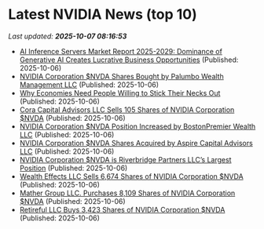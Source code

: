 # Latest NVIDIA News (top 10)
_Last updated: **2025-10-07 08:16:53**_

- [AI Inference Servers Market Report 2025-2029: Dominance of Generative AI Creates Lucrative Business Opportunities](https://www.globenewswire.com/news-release/2025/10/06/3161467/28124/en/AI-Inference-Servers-Market-Report-2025-2029-Dominance-of-Generative-AI-Creates-Lucrative-Business-Opportunities.html) (Published: 2025-10-06)
- [NVIDIA Corporation $NVDA Shares Bought by Palumbo Wealth Management LLC](https://www.etfdailynews.com/2025/10/06/nvidia-corporation-nvda-shares-bought-by-palumbo-wealth-management-llc/) (Published: 2025-10-06)
- [Why Economies Need People Willing to Stick Their Necks Out](http://www.pymnts.com/opinion/david-s-evans/2025/why-economies-need-people-willing-to-stick-their-necks-out/) (Published: 2025-10-06)
- [Cora Capital Advisors LLC Sells 105 Shares of NVIDIA Corporation $NVDA](https://www.etfdailynews.com/2025/10/06/cora-capital-advisors-llc-sells-105-shares-of-nvidia-corporation-nvda/) (Published: 2025-10-06)
- [NVIDIA Corporation $NVDA Position Increased by BostonPremier Wealth LLC](https://www.etfdailynews.com/2025/10/06/nvidia-corporation-nvda-position-increased-by-bostonpremier-wealth-llc/) (Published: 2025-10-06)
- [NVIDIA Corporation $NVDA Shares Acquired by Aspire Capital Advisors LLC](https://www.etfdailynews.com/2025/10/06/nvidia-corporation-nvda-shares-acquired-by-aspire-capital-advisors-llc/) (Published: 2025-10-06)
- [NVIDIA Corporation $NVDA is Riverbridge Partners LLC’s Largest Position](https://www.etfdailynews.com/2025/10/06/nvidia-corporation-nvda-is-riverbridge-partners-llcs-largest-position/) (Published: 2025-10-06)
- [Wealth Effects LLC Sells 6,674 Shares of NVIDIA Corporation $NVDA](https://www.etfdailynews.com/2025/10/06/wealth-effects-llc-sells-6674-shares-of-nvidia-corporation-nvda/) (Published: 2025-10-06)
- [Mather Group LLC. Purchases 8,109 Shares of NVIDIA Corporation $NVDA](https://www.etfdailynews.com/2025/10/06/mather-group-llc-purchases-8109-shares-of-nvidia-corporation-nvda/) (Published: 2025-10-06)
- [Retireful LLC Buys 3,423 Shares of NVIDIA Corporation $NVDA](https://www.etfdailynews.com/2025/10/06/retireful-llc-buys-3423-shares-of-nvidia-corporation-nvda/) (Published: 2025-10-06)
